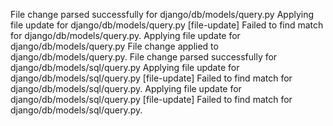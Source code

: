 File change parsed successfully for django/db/models/query.py
Applying file update for django/db/models/query.py
[file-update] Failed to find match for django/db/models/query.py.
Applying file update for django/db/models/query.py
File change applied to django/db/models/query.py.
File change parsed successfully for django/db/models/sql/query.py
Applying file update for django/db/models/sql/query.py
[file-update] Failed to find match for django/db/models/sql/query.py.
Applying file update for django/db/models/sql/query.py
[file-update] Failed to find match for django/db/models/sql/query.py.
